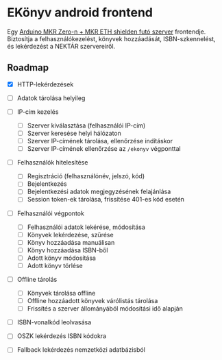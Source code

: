 # EKönyv android frontend
Egy [Arduino MKR Zero-n + MKR ETH shielden futó szerver](https://github.com/cccolda/ekonyv-arduino)
frontendje. Biztosítja a felhasználókezelést, könyvek hozzáadását, ISBN-szkennelést,
és lekérdezést a NEKTÁR szervereiről.

## Roadmap
- [x] HTTP-lekérdezések
- [ ] Adatok tárolása helyileg
- [ ] IP-cím kezelés
  - [ ] Szerver kiválasztása (felhasználói IP-cím)
  - [ ] Szerver keresése helyi hálózaton
  - [ ] Szerver IP-címének tárolása, ellenőrzése indításkor
  - [ ] Szerver IP-címének ellenőrzése az `/ekonyv` végponttal
- [ ] Felhasználók hitelesítése
  - [ ] Regisztráció (felhasználónév, jelszó, kód)
  - [ ] Bejelentkezés
  - [ ] Bejelentkezési adatok megjegyzésének felajánlása
  - [ ] Session token-ek tárolása, frissítése 401-es kód esetén
- [ ] Felhasználói végpontok 
  - [ ] Felhasználói adatok lekérése, módosítása
  - [ ] Könyvek lekérdezése, szűrése
  - [ ] Könyv hozzáadása manuálisan
  - [ ] Könyv hozzáadása ISBN-ből
  - [ ] Adott könyv módosítása
  - [ ] Adott könyv törlése
- [ ] Offline tárolás
  - [ ] Könyvek tárolása offline
  - [ ] Offline hozzáadott könyvek várólistás tárolása
  - [ ] Frissítés a szerver állományából módosítási idő alapján
- [ ] ISBN-vonalkód leolvasása
- [ ] OSZK lekérdezés ISBN kódokra
- [ ] Fallback lekérdezés nemzetközi adatbázisból

